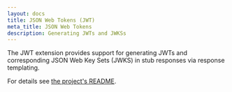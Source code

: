 ```yaml
---
layout: docs
title: JSON Web Tokens (JWT)
meta_title: JSON Web Tokens
description: Generating JWTs and JWKSs
---
```


The JWT extension provides support for generating JWTs and corresponding JSON Web Key Sets (JWKS) in stub responses via response templating.

For details see [the project's README](https://github.com/wiremock/wiremock-jwt-extension/blob/main/README.md).